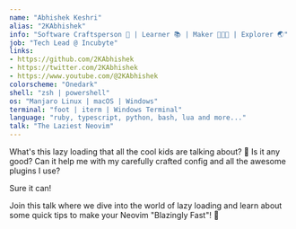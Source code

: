 ```yaml
---
name: "Abhishek Keshri"
alias: "2KAbhishek"
info: "Software Craftsperson 💼 | Learner 📚 | Maker 👨🏻‍💻 | Explorer 🌏"
job: "Tech Lead @ Incubyte"
links:
- https://github.com/2KAbhishek
- https://twitter.com/2KAbhishek
- https://www.youtube.com/@2KAbhishek
colorscheme: "Onedark"
shell: "zsh | powershell"
os: "Manjaro Linux | macOS | Windows"
terminal: "foot | iterm | Windows Terminal"
language: "ruby, typescript, python, bash, lua and more..."
talk: "The Laziest Neovim"
---
```


What's this lazy loading that all the cool kids are talking about? 🤔
Is it any good? Can it help me with my carefully crafted config and all the awesome plugins I use?

Sure it can!

Join this talk where we dive into the world of lazy loading and learn about some quick tips to make your Neovim "Blazingly Fast"! 🚀

